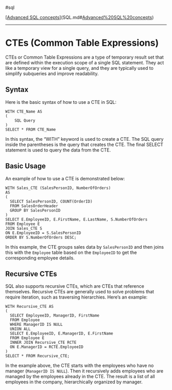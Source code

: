 #sql 

[[Advanced SQL concepts](SQLRoadmap/Advanced%20SQL%20concepts/index.md)](SQL.md#[Advanced%20SQL%20concepts](SQLRoadmap/Advanced%20SQL%20concepts/index.md))

---
# CTEs (Common Table Expressions)

CTEs or Common Table Expressions are a type of temporary result set that are defined within the execution scope of a single SQL statement. They act like a temporary view for a single query, and they are typically used to simplify subqueries and improve readability.

## Syntax

Here is the basic syntax of how to use a CTE in SQL:

```
WITH CTE_Name AS
(
    SQL Query
)
SELECT * FROM CTE_Name
```

In this syntax, the “WITH” keyword is used to create a CTE. The SQL query inside the parentheses is the query that creates the CTE. The final SELECT statement is used to query the data from the CTE.

## Basic Usage

An example of how to use a CTE is demonstrated below:

```
WITH Sales_CTE (SalesPersonID, NumberOfOrders)
AS
(
  SELECT SalesPersonID, COUNT(OrderID)
  FROM SalesOrderHeader
  GROUP BY SalesPersonID
)
SELECT E.EmployeeID, E.FirstName, E.LastName, S.NumberOfOrders
FROM Employee E
JOIN Sales_CTE S
ON E.EmployeeID = S.SalesPersonID
ORDER BY S.NumberOfOrders DESC;
```

In this example, the CTE groups sales data by `SalesPersonID` and then joins this with the `Employee` table based on the `EmployeeID` to get the corresponding employee details.

## Recursive CTEs

SQL also supports recursive CTEs, which are CTEs that reference themselves. Recursive CTEs are generally used to solve problems that require iteration, such as traversing hierarchies. Here’s an example:

```
WITH Recursive_CTE AS
(
  SELECT EmployeeID, ManagerID, FirstName
  FROM Employee
  WHERE ManagerID IS NULL
  UNION ALL
  SELECT E.EmployeeID, E.ManagerID, E.FirstName
  FROM Employee E
  INNER JOIN Recursive_CTE RCTE
  ON E.ManagerID = RCTE.EmployeeID
)
SELECT * FROM Recursive_CTE;
```

In the example above, the CTE starts with the employees who have no manager (`ManagerID IS NULL`). Then it recursively adds employees who are managed by the employees already in the CTE. The result is a list of all employees in the company, hierarchically organized by manager.